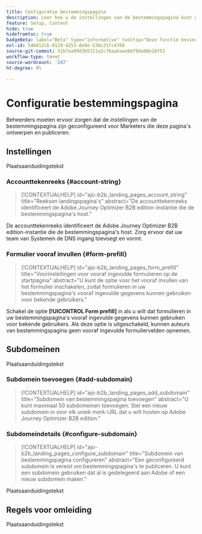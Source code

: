 ```yaml
---
title: Configuratie bestemmingspagina
description: Leer hoe u de instellingen van de bestemmingspagina kunt openen en configureren, zodat uw marketingteam webpagina's kan ontwerpen en publiceren ter ondersteuning van hun campagnes.
feature: Setup, Content
hide: true
hidefromtoc: true
badgeBeta: label="Beta" type="informative" tooltip="Deze functie bevindt zich momenteel in een beperkte bètaversie"
exl-id: 54b812cb-0129-4253-8e9e-538c25fc4709
source-git-commit: 31b7ea99d3b5721a2c78aa6aae6bf9da98e10f53
workflow-type: tm+mt
source-wordcount: '247'
ht-degree: 0%

---
```


# Configuratie bestemmingspagina

Beheerders moeten ervoor zorgen dat de instellingen van de bestemmingspagina zijn geconfigureerd voor Marketers die deze pagina&#39;s ontwerpen en publiceren.

## Instellingen

Plaatsaanduidingstekst

### Accounttekenreeks {#account-string}

>[!CONTEXTUALHELP]
>id="ajo-b2b_landing_pages_account_string"
>title="Reeksen landingspagina&#39;s"
>abstract="De accounttekenreeks identificeert de Adobe Journey Optimizer B2B edition-instantie die de bestemmingspagina&#39;s host."

De accounttekenreeks identificeert de Adobe Journey Optimizer B2B edition-instantie die de bestemmingspagina&#39;s host. Zorg ervoor dat uw team van Systemen de DNS ingang toevoegt en vormt.

### Formulier vooraf invullen {#form-prefill}

>[!CONTEXTUALHELP]
>id="ajo-b2b_landing_pages_form_prefill"
>title="Voorinstellingen voor vooraf ingevulde formulieren op de startpagina"
>abstract="U kunt de optie voor het vooraf invullen van het formulier inschakelen, zodat formulieren in uw bestemmingspagina&#39;s vooraf ingevulde gegevens kunnen gebruiken voor bekende gebruikers."

Schakel de optie **[!UICONTROL Form prefill]** in als u wilt dat formulieren in uw bestemmingspagina&#39;s vooraf ingevulde gegevens kunnen gebruiken voor bekende gebruikers. Als deze optie is uitgeschakeld, kunnen auteurs van bestemmingspagina geen vooraf ingevulde formuliervelden opnemen.

## Subdomeinen

Plaatsaanduidingstekst

### Subdomein toevoegen {#add-subdomain}

>[!CONTEXTUALHELP]
>id="ajo-b2b_landing_pages_add_subdomain"
>title="Subdomein van bestemmingspagina toevoegen"
>abstract="U kunt maximaal 50 subdomeinen toevoegen. Stel een nieuw subdomein in voor elk uniek merk-URL dat u wilt hosten op Adobe Journey Optimizer B2B edition."

### Subdomeindetails {#configure-subdomain}

>[!CONTEXTUALHELP]
>id="ajo-b2b_landing_pages_configure_subdomain"
>title="Subdomein van bestemmingspagina configureren"
>abstract="Een geconfigureerd subdomein is vereist om bestemmingspagina&#39;s te publiceren. U kunt een subdomein gebruiken dat al is gedelegeerd aan Adobe of een nieuw subdomein maken."

Plaatsaanduidingstekst

## Regels voor omleiding

Plaatsaanduidingstekst
